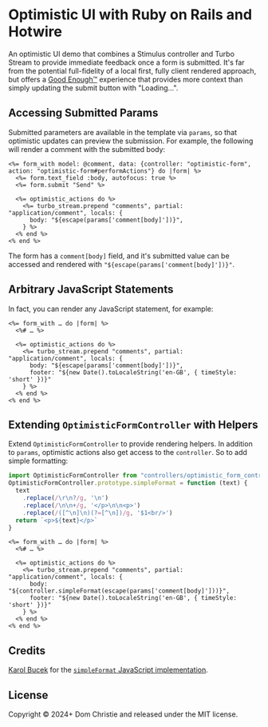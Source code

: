 # Optimistic UI with Ruby on Rails and Hotwire

An optimistic UI demo that combines a Stimulus controller and Turbo Stream to provide immediate feedback once a form is submitted. It's far from the potential full-fidelity of a local first, fully client rendered approach, but offers a [Good Enough™️](https://youtu.be/SWEts0rlezA?si=Tlx_rvyfzAIjCiwf&t=701) experience that provides more context than simply updating the submit button with "Loading…".

## Accessing Submitted Params

Submitted parameters are available in the template via `params`, so that optimistic updates can preview the submission. For example, the following will render a comment with the submitted body:

```erb
<%= form_with model: @comment, data: {controller: "optimistic-form", action: "optimistic-form#performActions"} do |form| %>
  <%= form.text_field :body, autofocus: true %>
  <%= form.submit "Send" %>

  <%= optimistic_actions do %>
    <%= turbo_stream.prepend "comments", partial: "application/comment", locals: {
      body: "${escape(params['comment[body]'])}",
    } %>
  <% end %>
<% end %>
```

The form has a `comment[body]` field, and it's submitted value can be accessed and rendered with `"${escape(params['comment[body]'])}"`.

## Arbitrary JavaScript Statements

In fact, you can render any JavaScript statement, for example:

```erb
<%= form_with … do |form| %>
  <%# … %>

  <%= optimistic_actions do %>
    <%= turbo_stream.prepend "comments", partial: "application/comment", locals: {
      body: "${escape(params['comment[body]'])}",
      footer: "${new Date().toLocaleString('en-GB', { timeStyle: 'short' })}"
    } %>
  <% end %>
<% end %>
```

## Extending `OptimisticFormController` with Helpers

Extend `OptimisticFormController` to provide rendering helpers. In addition to `params`, optimistic actions also get access to the `controller`. So to add simple formatting:

```js
import OptimisticFormController from "controllers/optimistic_form_controller"
OptimisticFormController.prototype.simpleFormat = function (text) {
  text
    .replace(/\r\n?/g, '\n')
    .replace(/\n\n+/g, '</p>\n\n<p>')
    .replace(/([^\n]\n)(?=[^\n])/g, '$1<br/>')
  return `<p>${text}</p>`
}
```

```erb
<%= form_with … do |form| %>
  <%# … %>

  <%= optimistic_actions do %>
    <%= turbo_stream.prepend "comments", partial: "application/comment", locals: {
      body: "${controller.simpleFormat(escape(params['comment[body]']))}",
      footer: "${new Date().toLocaleString('en-GB', { timeStyle: 'short' })}"
    } %>
  <% end %>
<% end %>
```

## Credits

[Karol Bucek](https://github.com/kares) for the [`simpleFormat` JavaScript implementation](https://gist.github.com/kares/740162).

## License

Copyright © 2024+ Dom Christie and released under the MIT license.
